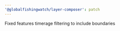 ```yaml
---
'@globalfishingwatch/layer-composer': patch
---
```


Fixed features timerage filtering to include boundaries
